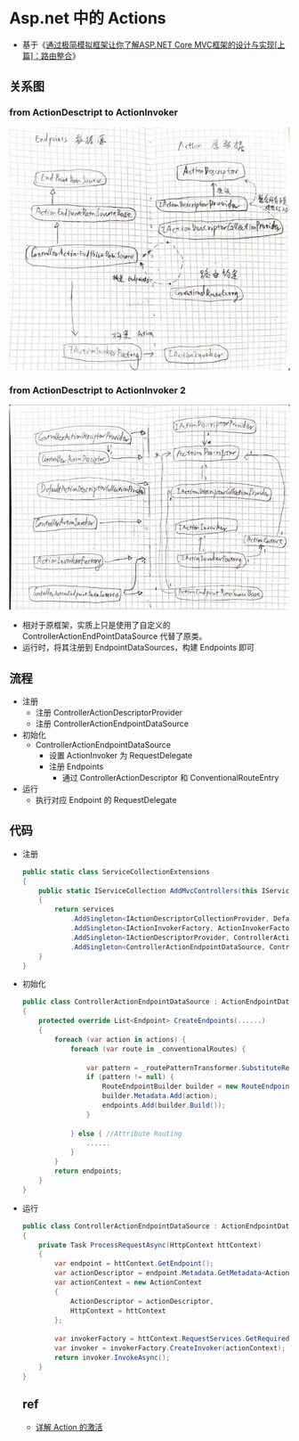 # Asp.net 中的 Actions

- 基于《[通过极简模拟框架让你了解ASP.NET Core MVC框架的设计与实现[上篇]：路由整合](https://www.cnblogs.com/artech/p/inside-asp-net-core-mvc-01.html)》

## 关系图

### from ActionDesctript to ActionInvoker
![action](./img/actions.jpeg)

### from ActionDesctript to ActionInvoker 2
![invoker](./img/invoker.jpeg)

- 相对于原框架，实质上只是使用了自定义的 ControllerActionEndPointDataSource 代替了原类。
- 运行时，将其注册到 EndpointDataSources，构建 Endpoints 即可

## 流程
- 注册
    - 注册 ControllerActionDescriptorProvider
    - 注册 ControllerActionEndpointDataSource
- 初始化
    - ControllerActionEndpointDataSource 
        - 设置 ActionInvoker 为 RequestDelegate
        - 注册 Endpoints
            - 通过 ControllerActionDescriptor 和 ConventionalRouteEntry
- 运行
    - 执行对应 Endpoint 的 RequestDelegate

## 代码
- 注册
    ``` cs
    public static class ServiceCollectionExtensions
    {
        public static IServiceCollection AddMvcControllers(this IServiceCollection services)
        {
            return services
                .AddSingleton<IActionDescriptorCollectionProvider, DefaultActionDescriptorCollectionProvider>()
                .AddSingleton<IActionInvokerFactory, ActionInvokerFactory>()
                .AddSingleton<IActionDescriptorProvider, ControllerActionDescriptorProvider>()
                .AddSingleton<ControllerActionEndpointDataSource, ControllerActionEndpointDataSource>();
        }
    }
    ```
- 初始化
    ``` cs
    public class ControllerActionEndpointDataSource : ActionEndpointDataSourceBase
    {
        protected override List<Endpoint> CreateEndpoints(......)
        {
            foreach (var action in actions) {
                foreach (var route in _conventionalRoutes) {

                    var pattern = _routePatternTransformer.SubstituteRequiredValues(route.Pattern, action.RouteValues);
                    if (pattern != null) {
                        RouteEndpointBuilder builder = new RouteEndpointBuilder(_requestDelegate, pattern, route.Order);
                        builder.Metadata.Add(action);
                        endpoints.Add(builder.Build());
                    }

                } else { //Attribute Routing
                    ......
                }
            }
            return endpoints;
        }
    }
    ```
- 运行
    ``` cs
    public class ControllerActionEndpointDataSource : ActionEndpointDataSourceBase
    {
        private Task ProcessRequestAsync(HttpContext httContext)
        {
            var endpoint = httContext.GetEndpoint();
            var actionDescriptor = endpoint.Metadata.GetMetadata<ActionDescriptor>();
            var actionContext = new ActionContext
            {
                ActionDescriptor = actionDescriptor,
                HttpContext = httContext
            };

            var invokerFactory = httContext.RequestServices.GetRequiredService<IActionInvokerFactory>();
            var invoker = invokerFactory.CreateInvoker(actionContext);
            return invoker.InvokeAsync();
        }
    }
    ```

    ## ref
    - [详解 Action 的激活](https://www.cnblogs.com/savorboard/p/aspnetcore-mvc-action.html)

